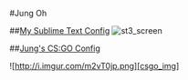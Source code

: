 #Jung Oh

##[My Sublime Text Config][st3]
![st3_screen][st3_screen]

[st3]:https://github.com/jung3o/Jung3o/tree/master/st3/readme.md
[st3_screen]:http://i.imgur.com/hao8E1F.png

##[Jung's CS:GO Config][csgo]

![http://i.imgur.com/m2vT0jp.png][csgo_img]

[csgo]:https://github.com/jung3o/Jung3o/tree/master/csgo/readme.md
[csgo_img]:http://i.imgur.com/m2vT0jp.png

